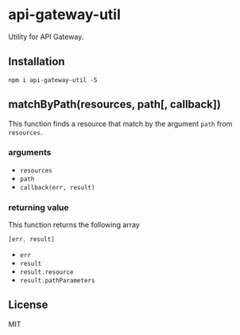 # api-gateway-util

Utility for API Gateway.

## Installation

```
npm i api-gateway-util -S
```

## matchByPath(resources, path[, callback])

This function finds a resource that match by the argument `path` from `resources`.

### arguments

- `resources`
- `path`
- `callback(err, result)`

### returning value

This function returns the following array

``` javascript
[err, result]
```

- `err`
- `result`
- `result.resource`
- `result.pathParameters`

## License

MIT
